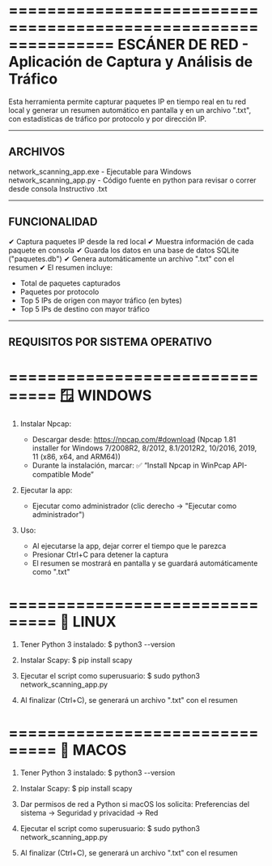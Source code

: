 ===============================================================
ESCÁNER DE RED - Aplicación de Captura y Análisis de Tráfico
===============================================================

Esta herramienta permite capturar paquetes IP en tiempo real en tu red local
y generar un resumen automático en pantalla y en un archivo ".txt", con
estadísticas de tráfico por protocolo y por dirección IP.

---------------------------------------------------------------
ARCHIVOS
---------------------------------------------------------------

network_scanning_app.exe - Ejecutable para Windows
network_scanning_app.py - Código fuente en python para revisar o correr desde consola
Instructivo .txt

---------------------------------------------------------------
FUNCIONALIDAD
---------------------------------------------------------------

✔ Captura paquetes IP desde la red local
✔ Muestra información de cada paquete en consola
✔ Guarda los datos en una base de datos SQLite ("paquetes.db")
✔ Genera automáticamente un archivo ".txt" con el resumen
✔ El resumen incluye:
   - Total de paquetes capturados
   - Paquetes por protocolo
   - Top 5 IPs de origen con mayor tráfico (en bytes)
   - Top 5 IPs de destino con mayor tráfico

---------------------------------------------------------------
REQUISITOS POR SISTEMA OPERATIVO
---------------------------------------------------------------

===============================
🪟 WINDOWS
===============================

1. Instalar Npcap:
   - Descargar desde: https://npcap.com/#download (Npcap 1.81 installer for Windows 7/2008R2, 8/2012, 8.1/2012R2, 10/2016, 2019, 11 (x86, x64, and ARM64))
   - Durante la instalación, marcar:
     ✅ “Install Npcap in WinPcap API-compatible Mode”

2. Ejecutar la app:
   - Ejecutar como administrador (clic derecho → "Ejecutar como administrador")

3. Uso:
   - Al ejecutarse la app, dejar correr el tiempo que le parezca
   - Presionar Ctrl+C para detener la captura
   - El resumen se mostrará en pantalla y se guardará automáticamente como ".txt"

===============================
🐧 LINUX
===============================

1. Tener Python 3 instalado:
   $ python3 --version

2. Instalar Scapy:
   $ pip install scapy

3. Ejecutar el script como superusuario:
   $ sudo python3 network_scanning_app.py

4. Al finalizar (Ctrl+C), se generará un archivo ".txt" con el resumen

===============================
🍎 MACOS
===============================

1. Tener Python 3 instalado:
   $ python3 --version

2. Instalar Scapy:
   $ pip install scapy

3. Dar permisos de red a Python si macOS los solicita:
   Preferencias del sistema → Seguridad y privacidad → Red

4. Ejecutar el script como superusuario:
   $ sudo python3 network_scanning_app.py

5. Al finalizar (Ctrl+C), se generará un archivo ".txt" con el resumen
